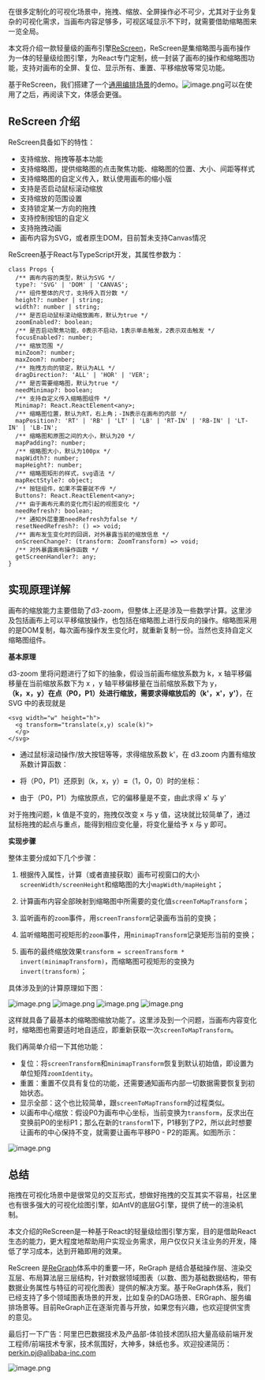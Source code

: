 

在很多定制化的可视化场景中，拖拽、缩放、全屏操作必不可少，尤其对于业务复杂的可视化需求，当画布内容足够多，可视区域显示不下时，就需要借助缩略图来一览全局。

本文将介绍一款轻量级的画布引擎[ReScreen](https://github.com/nefe/ReGraph/blob/master/docs/demo/reScreen/index.md)，ReScreen是集缩略图与画布操作为一体的轻量级绘图引擎，为React专门定制，统一封装了画布的操作和缩略图功能，支持对画布的全屏、复位、显示所有、重置、平移缩放等常见功能。

基于ReScreen，我们搭建了一个[通用编排场景](https://nefe.github.io/regraph-demo)的demo。<img referrerpolicy="no-referrer" data-src="/img/bVbEiji" src="https://cdn.segmentfault.com/v-5e67172c/global/img/squares.svg" alt="image.png" title="image.png">可以在使用了之后，再阅读下文，体感会更强。

## ReScreen 介绍

ReScreen具备如下的特性：

*  支持缩放、拖拽等基本功能
*  支持缩略图，提供缩略图的点击聚焦功能、缩略图的位置、大小、间距等样式
*  支持缩略图的自定义传入，默认使用画布的缩小版
*  支持是否启动鼠标滚动缩放
*  支持缩放的范围设置
*  支持锁定某一方向的拖拽
*  支持控制按钮的自定义
*  支持拖拽动画
*  画布内容为SVG，或者原生DOM，目前暂未支持Canvas情况

ReScreen基于React与TypeScript开发，其属性参数为：

```
class Props {
  /** 画布内容的类型，默认为SVG */
  type?: 'SVG' | 'DOM' | 'CANVAS';
  /** 组件整体的尺寸，支持传入百分数 */
  height?: number | string;
  width?: number | string;
  /** 是否启动鼠标滚动缩放画布，默认为true */
  zoomEnabled?: boolean;
  /** 是否启动聚焦功能，0表示不启动，1表示单击触发，2表示双击触发 */
  focusEnabled?: number;
  /** 缩放范围 */
  minZoom?: number;
  maxZoom?: number; 
  /** 拖拽方向的锁定，默认为ALL */
  dragDirection?: 'ALL' | 'HOR' | 'VER';
  /** 是否需要缩略图，默认为true */
  needMinimap?: boolean;
  /** 支持自定义传入缩略图组件 */
  Minimap?: React.ReactElement<any>;
  /** 缩略图位置，默认为RT，右上角；-IN表示在画布的内部 */
  mapPosition?: 'RT' | 'RB' | 'LT' | 'LB' | 'RT-IN' | 'RB-IN' | 'LT-IN' | 'LB-IN';
  /** 缩略图和原图之间的大小，默认为20 */
  mapPadding?: number;
  /** 缩略图大小，默认为100px */
  mapWidth?: number;
  mapHeight?: number;
  /** 缩略图矩形的样式，svg语法 */
  mapRectStyle?: object;
  /** 按钮组件，如果不需要就不传 */
  Buttons?: React.ReactElement<any>;
  /** 由于画布元素的变化而引起的视图变化 */
  needRefresh?: boolean;
  /** 通知外层重置needRefresh为false */
  resetNeedRefresh?: () => void;
  /** 画布发生变化时的回调，对外暴露当前的缩放信息 */
  onScreenChange?: (transform: ZoomTransform) => void;
  /** 对外暴露画布操作函数 */
  getScreenHandler?: any;
}
```

## 实现原理详解

画布的缩放能力主要借助了d3-zoom，但整体上还是涉及一些数学计算。这里涉及包括画布上可以平移缩放操作，也包括在缩略图上进行反向的操作。缩略图采用的是DOM复制，每次画布操作发生变化时，就重新复制一份。当然也支持自定义缩略图组件。

**基本原理**

d3-zoom 里将问题进行了如下的抽象，假设当前画布缩放系数为 k，x 轴平移偏移量在当前缩放系数下为 x ，y 轴平移偏移量在当前缩放系数下为 y，**（k，x，y）**在点（P0，P1）处进行缩放，需要求得缩放后的**（k'，x'，y'）**，在 SVG 中的表现就是

```
<svg width="w" height="h">
  <g transform="translate(x,y) scale(k)">
  </g>
</svg>
```

*  通过鼠标滚动操作/放大按钮等等，求得缩放系数 k'，在 d3.zoom 内置有缩放系数计算函数：
   <img referrerpolicy="no-referrer" data-src="/img/remote/1460000021957696" src="https://cdn.segmentfault.com/v-5e67172c/global/img/squares.svg" alt title>

*  将（P0，P1）还原到（k，x，y）**=**（1，0，0）时的坐标：
   <img referrerpolicy="no-referrer" data-src="/img/remote/1460000021957694" src="https://cdn.segmentfault.com/v-5e67172c/global/img/squares.svg" alt title>

*  由于（P0，P1）为缩放原点，它的偏移量是不变，由此求得 x' 与 y'
   <img referrerpolicy="no-referrer" data-src="/img/remote/1460000021957695" src="https://cdn.segmentfault.com/v-5e67172c/global/img/squares.svg" alt title>

对于拖拽问题，k 值是不变的，拖拽仅改变 x 与 y 值，这块就比较简单了，通过鼠标拖拽的起点与重点，能得到相应变化量，将变化量给予 x 与 y 即可。

**实现步骤**

整体主要分成如下几个步骤：

1. 根据传入属性，计算（或者直接获取）画布可视窗口的大小`screenWidth/screenHeight`和缩略图的大小`mapWidth/mapHeight`；

2. 计算画布内容全部映射到缩略图中所需要的变化值`screenToMapTransform`；

3. 监听画布的`zoom`事件，用`screenTransform`记录画布当前的变换；

4. 监听缩略图可视矩形的`zoom`事件，用`minimapTransform`记录矩形当前的变换；

5. 画布的最终缩放效果`transform = screenTransform * invert(minimapTransform)`，而缩略图可视矩形的变换为`invert(transform)`；

具体涉及到的计算原理如下图：

<img referrerpolicy="no-referrer" data-src="/img/bVbEijY" src="https://cdn.segmentfault.com/v-5e67172c/global/img/squares.svg" alt="image.png" title="image.png">

<img referrerpolicy="no-referrer" data-src="/img/bVbEij2" src="https://cdn.segmentfault.com/v-5e67172c/global/img/squares.svg" alt="image.png" title="image.png">

<img referrerpolicy="no-referrer" data-src="/img/bVbEij3" src="https://cdn.segmentfault.com/v-5e67172c/global/img/squares.svg" alt="image.png" title="image.png">

<img referrerpolicy="no-referrer" data-src="/img/bVbEij4" src="https://cdn.segmentfault.com/v-5e67172c/global/img/squares.svg" alt="image.png" title="image.png">

这样就具备了最基本的缩略图缩放功能了。这里涉及到一个问题，当画布内容变化时，缩略图也需要适时地自适应，即重新获取一次`screenToMapTransform`。

我们再简单介绍一下其他功能：

*  复位：将`screenTransform`和`minimapTransform`恢复到默认初始值，即设置为单位矩阵`zoomIdentity`。
*  重置：重置不仅具有复位的功能，还需要通知画布内部一切数据需要恢复到初始状态。
*  显示全部：这个也比较简单，跟`screenToMapTransform`的过程类似。
*  以画布中心缩放：假设P0为画布中心坐标，当前变换为`transform`，反求出在变换前P0的坐标P1；那么在新的`transform`1下，P1移到了P2，所以此时想要让画布的中心保持不变，就需要让画布平移P0 - P2的距离。如图所示：

<img referrerpolicy="no-referrer" data-src="/img/bVbEikf" src="https://cdn.segmentfault.com/v-5e67172c/global/img/squares.svg" alt="image.png" title="image.png">

## 总结

拖拽在可视化场景中是很常见的交互形式，想做好拖拽的交互其实不容易，社区里也有很多强大的可视化绘图引擎，如AntV的底层G引擎，提供了统一的渲染机制。

本文介绍的ReScreen是一种基于React的轻量级绘图引擎方案，目的是借助React生态的能力，更大程度地帮助用户实现业务需求，用户仅仅只关注业务的开发，降低了学习成本，达到开箱即用的效果。

ReScreen 是[ReGraph](https://github.com/nefe/regraph)体系中的重要一环，ReGraph 是结合基础操作层、渲染交互层、布局算法层三层结构，针对数据领域图表（以数、图为基础数据结构，带有数据业务属性与特征的可视化图表）提供的解决方案。基于ReGraph体系，我们已经支持了多个领域图表场景的开发，比如复杂的DAG场景、ERGraph、服务编排场景等。目前ReGraph正在逐渐完善与开放，如果您有兴趣，也欢迎提供宝贵的意见。

最后打一下广告：阿里巴巴数据技术及产品部-体验技术团队招大量高级前端开发工程师/前端技术专家，技术氛围好，大神多，妹纸也多。欢迎投递简历：perkin.pj@alibaba-inc.com

<img referrerpolicy="no-referrer" data-src="/img/bVbEikQ" src="https://cdn.segmentfault.com/v-5e67172c/global/img/squares.svg" alt="image.png" title="image.png">
